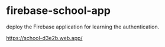 # firebase-school-app
deploy the Firebase application for learning the authentication.

https://school-d3e2b.web.app/
